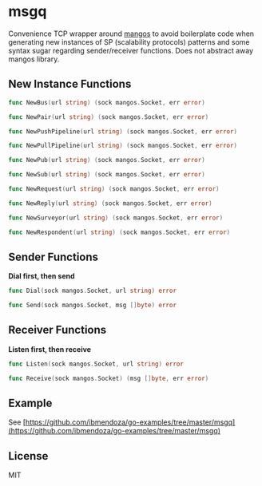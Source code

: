 # msgq
Convenience TCP wrapper around [mangos](http://github.com/gdamore/mangos) to avoid boilerplate code when generating 
new instances of SP (scalability protocols) patterns and some syntax sugar regarding sender/receiver functions. 
Does not abstract away mangos library.


## New Instance Functions

```go
func NewBus(url string) (sock mangos.Socket, err error)
```

```go
func NewPair(url string) (sock mangos.Socket, err error)
```

```go
func NewPushPipeline(url string) (sock mangos.Socket, err error)
```

```go
func NewPullPipeline(url string) (sock mangos.Socket, err error)
```

```go
func NewPub(url string) (sock mangos.Socket, err error)
```

```go
func NewSub(url string) (sock mangos.Socket, err error)
```

```go
func NewRequest(url string) (sock mangos.Socket, err error)
```

```go
func NewReply(url string) (sock mangos.Socket, err error)
```

```go
func NewSurveyor(url string) (sock mangos.Socket, err error)
```

```go
func NewRespondent(url string) (sock mangos.Socket, err error)
```

## Sender Functions

**Dial first, then send**

```go
func Dial(sock mangos.Socket, url string) error
```

```go
func Send(sock mangos.Socket, msg []byte) error
```

## Receiver Functions

**Listen first, then receive**

```go
func Listen(sock mangos.Socket, url string) error
```

```go
func Receive(sock mangos.Socket) (msg []byte, err error)
```

## Example

See [https://github.com/ibmendoza/go-examples/tree/master/msgq](https://github.com/ibmendoza/go-examples/tree/master/msgq)

## License

MIT
